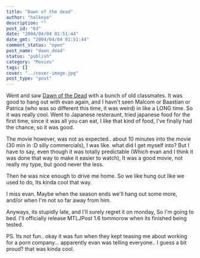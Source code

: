 ```yaml
---
title: "Dawn of the dead"
author: "halkeye"
description: ""
post_id: "63"
date: "2004/04/04 01:51:44"
date_gmt: "2004/04/04 01:51:44"
comment_status: "open"
post_name: "dawn_dead"
status: "publish"
category: "Movies"
tags: []
cover: "../cover-image.jpg"
post_type: "post"
---
```


Went and saw [Dawn of the Dead](http://www.dawnofthedeadmovie.net/) with a bunch of old classmates. It was good to hang out with evan again, and I havn't seen Malcom or Baastian or Patrica (who was so different this time, it was weird) in like a LONG time. So it was really cool. Went to Japanese resteraunt, tried japanese food for the first time, since it was all you can eat, I like that kind of food, I've finally had the chance, so it was good.

The movie however, was not as expected.. about 10 minutes into the movie (30 min in :D silly commercials), I was like. what did I get myself into? But I have to say, even though it was totally predictable (Which evan and I think it was done that way to make it easier to watch), It was a good movie, not really my type, but good never the less.

Then he was nice enough to drive me home. So we like hung out like we used to do, Its kinda cool that way.

I miss evan. Maybe when the season ends we'll hang out some more, and/or when I'm not so far away from him.

Anyways, its stupidly late, and I'll surely regret it on monday, So I'm going to bed. I'll officially release MTLJPost 1.6 tommorow when its finished being tested.

PS. Its not fun.. okay it was fun when they kept teasing me about working for a porn company... apparently evan was telling everyone.. I guess a bit proud? that was kinda cool.